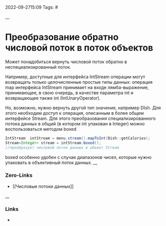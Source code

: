 2022-09-2715:09
Tags: #

__
# Преобразование обратно числовой поток в поток объектов
Может понадобиться вернуть числовой поток обратно в неспециализированный поток. 

Например, доступные для интерфейса IntStream операции могут возвращать только целочисленные простые типы данных: операция map интерфейса IntStream принимает на входе лямба-выражение, принимающее, в свою очередь, в качестве параметра int и возвращающее также int (IntUnaryOperator).

Но, возможно, нужно вернуть другой тип значения, например DIsh. Для этого необходим доступ к операция, описанным в более общем интерфейсе Stream. Для этого преобразования специализированного потока данных в общий (в котором int упакован в Integer) можно воспользоваться методом boxed
```java
IntStream  intStream = menu.stream().mapToInt(Dish::getCalories);
Stream<Integer> stream = intStream.boxed(); 
//преобразует числовой поток данных в объект Stream
```

boxed особенно удобен с случае диапазонов чисел, которые нужно упаковать в объективный поток данных.
__
### Zero-Links
- [[Числовые потоки данных]]

__
### Links
- 

